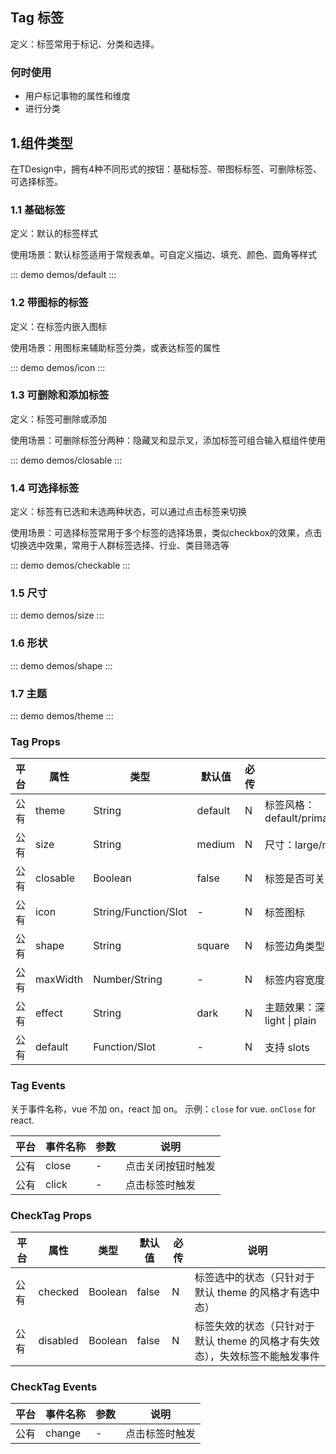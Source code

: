 ## Tag 标签

定义：标签常用于标记、分类和选择。

### 何时使用

- 用户标记事物的属性和维度
- 进行分类

## 1.组件类型

在TDesign中，拥有4种不同形式的按钮：基础标签、带图标标签、可删除标签、可选择标签。

### 1.1 基础标签

定义：默认的标签样式

使用场景：默认标签适用于常规表单。可自定义描边、填充、颜色、圆角等样式

::: demo demos/default 
:::

### 1.2 带图标的标签

定义：在标签内嵌入图标

使用场景：用图标来辅助标签分类，或表达标签的属性

::: demo demos/icon 
:::

### 1.3 可删除和添加标签

定义：标签可删除或添加

使用场景：可删除标签分两种：隐藏叉和显示叉，添加标签可组合输入框组件使用

::: demo demos/closable 
:::

### 1.4 可选择标签

定义：标签有已选和未选两种状态，可以通过点击标签来切换

使用场景：可选择标签常用于多个标签的选择场景，类似checkbox的效果，点击切换选中效果，常用于人群标签选择、行业、类目筛选等

::: demo demos/checkable 
:::


### 1.5 尺寸

::: demo demos/size 
:::


### 1.6 形状

::: demo demos/shape 
:::

### 1.7 主题

::: demo demos/theme
:::



### Tag Props

| 平台 | 属性     | 类型                 | 默认值  | 必传 | 说明                                                  |
| ---- | -------- | -------------------- | ------- | ---- | ----------------------------------------------------- |
| 公有 | theme    | String               | default | N    | 标签风格：default/primary/info/warning/danger/success |
| 公有 | size     | String               | medium | N    | 尺寸：large/medium/small（大/中(默认)/小）           |
| 公有 | closable | Boolean               | false   | N    | 标签是否可关闭                                        |
| 公有 | icon     | String/Function/Slot | -       | N    | 标签图标                                              |
| 公有 | shape    | String               | square  | N    | 标签边角类型：square/round/mark                     |
| 公有 | maxWidth | Number/String     | -  | N    | 标签内容宽度超出 maxWidth 时，会出现省略号                     |
| 公有 | effect   | String | dark | N | 主题效果：深色（默认），浅色，朴素。dark \| light \| plain                  |
| 公有 | default  | Function/Slot        | -       | N    | 支持 slots                                            |

### Tag Events

关于事件名称，vue 不加 on，react 加 on。
示例：`close` for vue. `onClose` for react.

| 平台 | 事件名称 | 参数 | 说明               |
| ---- | -------- | ---- | ------------------ |
| 公有 | close    | -    | 点击关闭按钮时触发 |
| 公有 | click    | -    | 点击标签时触发     |

### CheckTag Props

| 平台 | 属性     | 类型                 | 默认值  | 必传 | 说明                                                  |
| ---- | -------- | -------------------- | ------- | ---- | ----------------------------------------------------- |
| 公有 | checked  | Boolean              | false   | N    | 标签选中的状态（只针对于默认 theme 的风格才有选中态）                                       |
| 公有 | disabled  | Boolean              | false   | N    | 标签失效的状态（只针对于默认 theme 的风格才有失效态），失效标签不能触发事件                                       |

### CheckTag Events

| 平台 | 事件名称 | 参数 | 说明               |
| ---- | -------- | ---- | ------------------ |
| 公有 | change    | -    | 点击标签时触发     |
